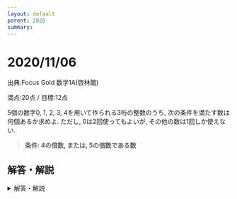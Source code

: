 ```yaml
---
layout: default
parent: 2020
summary: 
---
```


# 2020/11/06

出典:Focus Gold 数学1A(啓林館)

満点:20点 / 目標:12点

5個の数字0, 1, 2, 3, 4を用いて作られる3桁の整数のうち, 次の条件を満たす数は何個あるか求めよ. ただし, 0は2回使ってもよいが, その他の数は1回しか使えない.

> **条件: 4の倍数, または, 5の倍数である数**

<div style="page-break-before:always"></div>

## 解答・解説

<details markdown="1">
<summary>解答・解説</summary>

場合の数を正確に数える問題です. 全部数えればいいだけなので, 小学生でもできます.

小学校では「並べ方と組み合わせ方」を, 中学校では「確率」を学習します.  
高校数学で学習する「場合の数と確率」との違いは, 手作業だと面倒なものを計算で解決するかしないかだけです.
わからなかったら素直に書き出せばいいだけのことです.

記述していくと, 書くのが非常に面倒な場合分けが出てきます. 必要に応じて, 表を使って説明してもよいでしょう.  
また, これは数学のすべての分野で有効ですが, **最初にやりたいことを書いておく**のが非常におすすめです. 場合によっては方針を明示するだけで点数をもらえます(受験は相対評価なので, 受験者のでき具合に応じて採点基準が変わる). 

採点基準です.

- 和集合の個数の求め方に言及している(8点)
    - 「ド・モルガンの法則」と述べていなくても問題ありません
- 5の倍数の個数を正しく数えている(4点)
- 4の倍数の個数を正しく数えている(4点)
- 20の倍数の個数を正しく数えている(4点)
    - いずれも数え間違いがあれば適宜減点
- 全て書き出して数えた場合, 最終的な答えが合っていれば20点.


![mathterro_20201106.JPG](https://qiita-image-store.s3.ap-northeast-1.amazonaws.com/0/559517/835ed32d-efb4-8d5d-6363-ebcd4b1e7df0.jpeg)

</details>